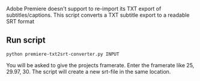 Adobe Premiere doesn't support to re-import its TXT export of subtitles/captions.
This script converts a TXT subtitle export to a readable SRT format

## Run script

`python premiere-txt2srt-converter.py INPUT`

You will be asked to give the projects framerate. Enter the framerate like 25, 29.97, 30.
The script will create a new srt-file in the same location.
